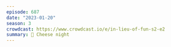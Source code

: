 ```yaml
---
episode: 687
date: "2023-01-20"
season: 3
crowdcast: https://www.crowdcast.io/e/in-lieu-of-fun-s2-e2
summary: 🧀 Cheese night
---
```

